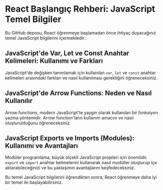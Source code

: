 # React Başlangıç Rehberi: JavaScript Temel Bilgiler

Bu GitHub deposu, React öğrenmeye başlamadan önce ihtiyaç duyacağınız temel JavaScript bilgilerini içermektedir.:

## JavaScript'de Var, Let ve Const Anahtar Kelimeleri: Kullanımı ve Farkları

JavaScript'de değişken tanımlamak için kullanılan `var`, `let` ve `const` anahtar kelimeleri arasındaki farkları ve nasıl kullanılması gerektiğini öğreneceksiniz.

## JavaScript'de Arrow Functions: Neden ve Nasıl Kullanılır

Arrow functions, modern JavaScript'te yaygın olarak kullanılan bir fonksiyon yazma yöntemidir. Arrow function'ların kullanım amacını ve nasıl oluşturulduğunu öğreneceksiniz.

## JavaScript Exports ve Imports (Modules): Kullanımı ve Avantajları

Modüler programlama, büyük ölçekli JavaScript projeleri için önemlidir. `export` ve `import` anahtar kelimelerini kullanarak nasıl modüller oluşturup içe aktarabileceğinizi ve bu yaklaşımın avantajlarını keşfedeceksiniz.

Bu temel JavaScript bilgilerini öğrendikten sonra, React öğrenmeye daha iyi bir temel ile başlayabilirsiniz.
